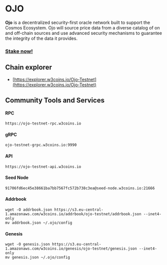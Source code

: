 # OJO

**Ojo** is a decentralized security-first oracle network built to support the Cosmos Ecosystem. Ojo will source price data from a diverse catalog of on and off-chain sources and use advanced security mechanisms to guarantee the integrity of the data it provides.

### [Stake now!](https://explorer.w3coins.io/Ojo-Testnet/staking/ojovaloper1rxxe96lvswxjuf3dgdga3d3enep4jacuzw3cuk)

## **Chain explorer**

* [https://explorer.w3coins.io/Ojo-Testnet](https://explorer.w3coins.io/Ojo-Testnet)

## Community Tools and Services <a href="#community-tools-and-services" id="community-tools-and-services"></a>

#### **RPC**

```
https://ojo-testnet-rpc.w3coins.io
```

#### **gRPC**

```
ojo-testnet-grpc.w3coins.io:9990
```

#### **API**

```
https://ojo-testnet-api.w3coins.io
```

#### **Seed Node**

```
91706fd6ec45e38661ba7bb7567fc572b738c3ea@seed-node.w3coins.io:21666
```

#### **Addrbook**

```
wget -O addrbook.json https://s3.eu-central-1.amazonaws.com/w3coins.io/addrbook/ojo-testnet/addrbook.json --inet4-only
mv addrbook.json ~/.ojo/config
```

#### **Genesis**

```
wget -O genesis.json https://s3.eu-central-1.amazonaws.com/w3coins.io/genesis/ojo-testnet/genesis.json --inet4-only
mv genesis.json ~/.ojo/config
```
